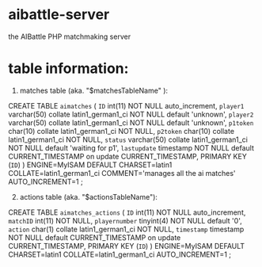 aibattle-server
===============

the AIBattle PHP matchmaking server


table information:
==================

1) matches table (aka. "$matchesTableName" ):

CREATE TABLE `aimatches` (
  `ID` int(11) NOT NULL auto_increment,
  `player1` varchar(50) collate latin1_german1_ci NOT NULL default 'unknown',
  `player2` varchar(50) collate latin1_german1_ci NOT NULL default 'unknown',
  `p1token` char(10) collate latin1_german1_ci NOT NULL,
  `p2token` char(10) collate latin1_german1_ci NOT NULL,
  `status` varchar(50) collate latin1_german1_ci NOT NULL default 'waiting for p1',
  `lastupdate` timestamp NOT NULL default CURRENT_TIMESTAMP on update CURRENT_TIMESTAMP,
  PRIMARY KEY  (`ID`)
) ENGINE=MyISAM DEFAULT CHARSET=latin1 COLLATE=latin1_german1_ci COMMENT='manages all the ai matches' AUTO_INCREMENT=1 ;


2) actions table (aka. "$actionsTableName"):

CREATE TABLE `aimatches_actions` (
  `ID` int(11) NOT NULL auto_increment,
  `matchID` int(11) NOT NULL,
  `playernumber` tinyint(4) NOT NULL default '0',
  `action` char(1) collate latin1_german1_ci NOT NULL,
  `timestamp` timestamp NOT NULL default CURRENT_TIMESTAMP on update CURRENT_TIMESTAMP,
  PRIMARY KEY  (`ID`)
) ENGINE=MyISAM DEFAULT CHARSET=latin1 COLLATE=latin1_german1_ci AUTO_INCREMENT=1 ;
